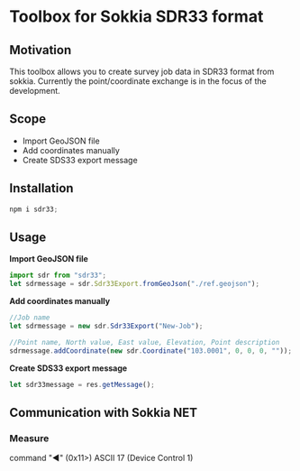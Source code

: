 # Toolbox for Sokkia SDR33 format

## Motivation

This toolbox allows you to create survey job data in SDR33 format from sokkia.
Currently the point/coordinate exchange is in the focus of the development.

## Scope

- Import GeoJSON file
- Add coordinates manually
- Create SDS33 export message

## Installation

```ts
npm i sdr33;
```

## Usage

**Import GeoJSON file**

```ts
import sdr from "sdr33";
let sdrmessage = sdr.Sdr33Export.fromGeoJson("./ref.geojson");
```

**Add coordinates manually**

```ts
//Job name
let sdrmessage = new sdr.Sdr33Export("New-Job");

//Point name, North value, East value, Elevation, Point description
sdrmessage.addCoordinate(new sdr.Coordinate("103.0001", 0, 0, 0, ""));
```

**Create SDS33 export message**

```ts
let sdr33message = res.getMessage();
```

## Communication with Sokkia NET

### Measure

command "◄" (0x11>) ASCII 17 (Device Control 1)
